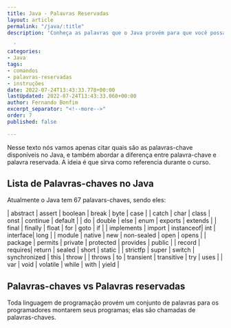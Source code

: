 ```yaml
---
title: Java - Palavras Reservadas
layout: article
permalink: "/java/:title"
description: 'Conheça as palavras que o Java provém para que você possa programar.

  '
categories:
- Java
tags:
- comandos
- palavras-reservadas
- instruções
date: 2022-07-24T13:43:33.778+00:00
lastUpdated: 2022-07-24T13:43:33.060+00:00
author: Fernando Bonfim
excerpt_separator: "<!--more-->"
order: 7
published: false

---
```

Nesse texto nós vamos apenas citar quais são as palavras-chave disponíveis no Java, e também abordar a diferença entre palavra-chave e palavra reservada. A ideia é que sirva como referencia durante o curso.

## Lista de Palavras-chaves no Java

Atualmente o Java tem 67 palavars-chaves, sendo eles:

| abstract   | assert  | boolean   | break      | byte     | case    |
| catch      | char    | class     | onst       | continue | default |
| do         | double  | else      | enum       | exports  | extends |
| final      | finally | float     | for        | goto     | if      |
| implements | import  | instanceof| int        | interface| long    |
| module     | native  | new       | non-sealed | open     | opens   |
| package    | permits | private   | protected  | provides | public |
| record     | requires| return    | sealed     | short    | static |
| strictfp   | super   | switch    | synchronized | this   | throw  |
| throws     | to      | transient | transitive   | try    | uses   |
| var        | void    | volatile  | while        | with   | yield  |

## Palavras-chaves vs Palavras reservadas

Toda linguagem de programação provém um conjunto de palavras para os programadores montarem seus programas; elas são chamadas de palavras-chaves.